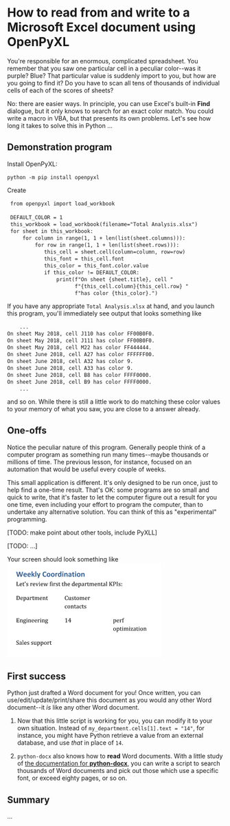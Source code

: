 # How to read from and write to a Microsoft Excel document using **OpenPyXL**
 
You're responsible for an enormous, complicated spreadsheet.  You remember that you saw one particular cell in a peculiar color--was it purple?  Blue?  That particular value is suddenly import to you, but how are you going to find it?  Do you have to scan all tens of thousands of individual cells of each of the scores of sheets?

No:  there are easier ways.  In principle, you can use Excel's built-in **Find** dialogue, but it only knows to search for an exact color match.  You could write a macro in VBA, but that presents its own problems.  Let's see how long it takes to solve this in Python ...


## Demonstration program

Install OpenPyXL:

    python -m pip install openpyxl

Create

     from openpyxl import load_workbook
     
     DEFAULT_COLOR = 1
     this_workbook = load_workbook(filename="Total Analysis.xlsx")
     for sheet in this_workbook:
         for column in range(1, 1 + len(list(sheet.columns))):
             for row in range(1, 1 + len(list(sheet.rows))):
                this_cell = sheet.cell(column=column, row=row)
                this_font = this_cell.font
                this_color = this_font.color.value
                if this_color != DEFAULT_COLOR:
                    print(f"On sheet {sheet.title}, cell "
                          f"{this_cell.column}{this_cell.row} "
                          f"has color {this_color}.")

If you have any appropriate `Total Analysis.xlsx` at hand, and you launch this program, you'll immediately see output that looks something like

        ...
    On sheet May 2018, cell J110 has color FF00B0F0.
    On sheet May 2018, cell J111 has color FF00B0F0.
    On sheet May 2018, cell M22 has color FF444444.
    On sheet June 2018, cell A27 has color FFFFFF00.
    On sheet June 2018, cell A32 has color 9.
    On sheet June 2018, cell A33 has color 9.
    On sheet June 2018, cell B8 has color FFFF0000.
    On sheet June 2018, cell B9 has color FFFF0000.
        ...

and so on.  While there is still a little work to do matching these color values to your memory of what you saw, you are close to a answer already.


## One-offs

Notice the peculiar nature of this program.  Generally people think of a computer program as something run many times--maybe thousands or millions of time.  The previous lesson, for instance, focused on an automation that would be useful every couple of weeks.

This small application is different.  It's only designed to be run once, just to help find a one-time result.  That's OK:  some programs are so small and quick to write, that it's faster to let the computer figure out a result for you one time, even including your effort to program the computer, than to undertake any alternative solution.  You can think of this as "experimental" programming.




[TODO:  make point about other tools, include PyXLL]

[TODO:  ...]

Your screen should look something like ![screenshot of first page of Word document](images/agenda.png)


## First success

Python just drafted a Word document for you!  Once written, you can use/edit/update/print/share this document as you would any other Word document--it _is_ like any other Word document.

1.  Now that this little script is working for you, you can modify it to your own situation.  Instead of `my_department.cells[1].text = "14"`, for instance, you might have Python retrieve a value from an external database, and use _that_ in place of `14`.

1.  `python-docx` also knows how to **read** Word documents.  With a little study of [the documentation for **python-docx**](https://python-docx.readthedocs.io/en/latest/), you can write a script to search thousands of Word documents and pick out those which use a specific font, or exceed eighty pages, or so on.


## Summary

...
